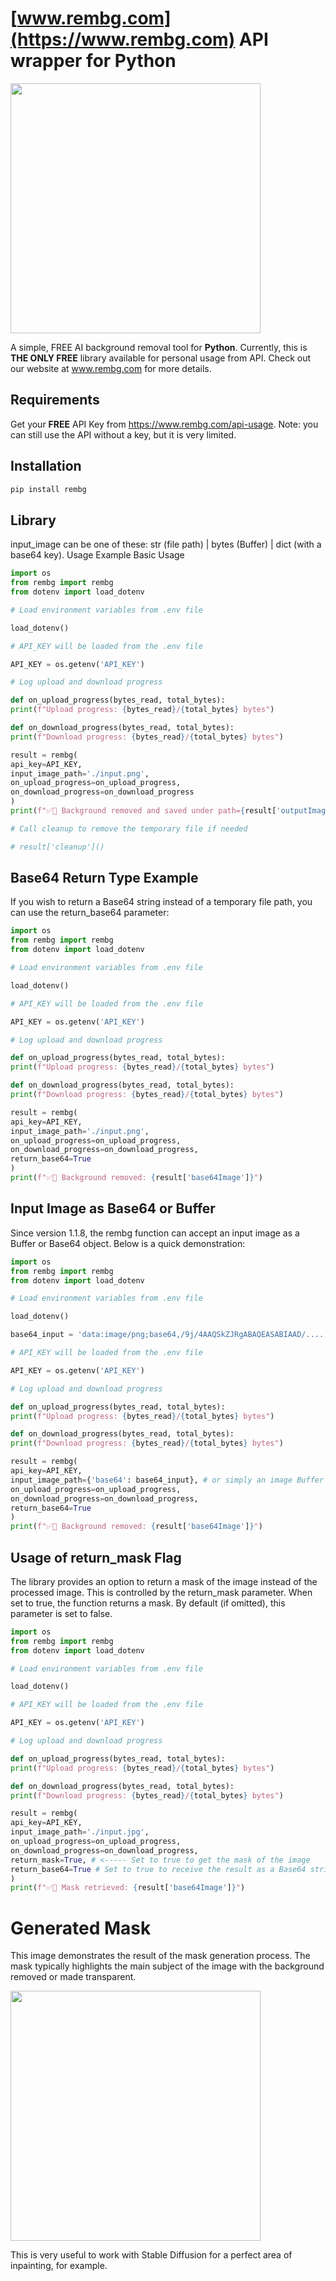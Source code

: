 # [www.rembg.com](https://www.rembg.com) API wrapper for Python

<img src="https://github.com/Remove-Background-ai/rembg.js/blob/main/media/background-remove-preview.png" width="400px"  />

A simple, FREE AI background removal tool for **Python**. Currently, this is **THE ONLY FREE** library available for personal usage from API. Check out our website at www.rembg.com for more details.

## Requirements

Get your **FREE** API Key from https://www.rembg.com/api-usage.
Note: you can still use the API without a key, but it is very limited.

## Installation

```bash
pip install rembg
```

## Library

input_image can be one of these: str (file path) | bytes (Buffer) | dict (with a base64 key).
Usage Example
Basic Usage

```python
import os
from rembg import rembg
from dotenv import load_dotenv

# Load environment variables from .env file

load_dotenv()

# API_KEY will be loaded from the .env file

API_KEY = os.getenv('API_KEY')

# Log upload and download progress

def on_upload_progress(bytes_read, total_bytes):
print(f"Upload progress: {bytes_read}/{total_bytes} bytes")

def on_download_progress(bytes_read, total_bytes):
print(f"Download progress: {bytes_read}/{total_bytes} bytes")

result = rembg(
api_key=API_KEY,
input_image_path='./input.png',
on_upload_progress=on_upload_progress,
on_download_progress=on_download_progress
)
print(f"✅🎉 Background removed and saved under path={result['outputImagePath']}")

# Call cleanup to remove the temporary file if needed

# result['cleanup']()
```

## Base64 Return Type Example

If you wish to return a Base64 string instead of a temporary file path, you can use the return_base64 parameter:

```python
import os
from rembg import rembg
from dotenv import load_dotenv

# Load environment variables from .env file

load_dotenv()

# API_KEY will be loaded from the .env file

API_KEY = os.getenv('API_KEY')

# Log upload and download progress

def on_upload_progress(bytes_read, total_bytes):
print(f"Upload progress: {bytes_read}/{total_bytes} bytes")

def on_download_progress(bytes_read, total_bytes):
print(f"Download progress: {bytes_read}/{total_bytes} bytes")

result = rembg(
api_key=API_KEY,
input_image_path='./input.png',
on_upload_progress=on_upload_progress,
on_download_progress=on_download_progress,
return_base64=True
)
print(f"✅🎉 Background removed: {result['base64Image']}")
```

## Input Image as Base64 or Buffer

Since version 1.1.8, the rembg function can accept an input image as a Buffer or Base64 object. Below is a quick demonstration:

```python
import os
from rembg import rembg
from dotenv import load_dotenv

# Load environment variables from .env file

load_dotenv()

base64_input = 'data:image/png;base64,/9j/4AAQSkZJRgABAQEASABIAAD/.....etc'

# API_KEY will be loaded from the .env file

API_KEY = os.getenv('API_KEY')

# Log upload and download progress

def on_upload_progress(bytes_read, total_bytes):
print(f"Upload progress: {bytes_read}/{total_bytes} bytes")

def on_download_progress(bytes_read, total_bytes):
print(f"Download progress: {bytes_read}/{total_bytes} bytes")

result = rembg(
api_key=API_KEY,
input_image_path={'base64': base64_input}, # or simply an image Buffer
on_upload_progress=on_upload_progress,
on_download_progress=on_download_progress,
return_base64=True
)
print(f"✅🎉 Background removed: {result['base64Image']}")
```

## Usage of return_mask Flag

The library provides an option to return a mask of the image instead of the processed image. This is controlled by the return_mask parameter. When set to true, the function returns a mask. By default (if omitted), this parameter is set to false.

```python
import os
from rembg import rembg
from dotenv import load_dotenv

# Load environment variables from .env file

load_dotenv()

# API_KEY will be loaded from the .env file

API_KEY = os.getenv('API_KEY')

# Log upload and download progress

def on_upload_progress(bytes_read, total_bytes):
print(f"Upload progress: {bytes_read}/{total_bytes} bytes")

def on_download_progress(bytes_read, total_bytes):
print(f"Download progress: {bytes_read}/{total_bytes} bytes")

result = rembg(
api_key=API_KEY,
input_image_path='./input.jpg',
on_upload_progress=on_upload_progress,
on_download_progress=on_download_progress,
return_mask=True, # <----- Set to true to get the mask of the image
return_base64=True # Set to true to receive the result as a Base64 string
)
print(f"✅🎉 Mask retrieved: {result['base64Image']}")
```

# Generated Mask

This image demonstrates the result of the mask generation process. The mask typically highlights the main subject of the image with the background removed or made transparent.

<img src="https://github.com/Remove-Background-ai/rembg.js/blob/main/media/generated_mask.png" width="400px"  />

This is very useful to work with Stable Diffusion for a perfect area of inpainting, for example.
